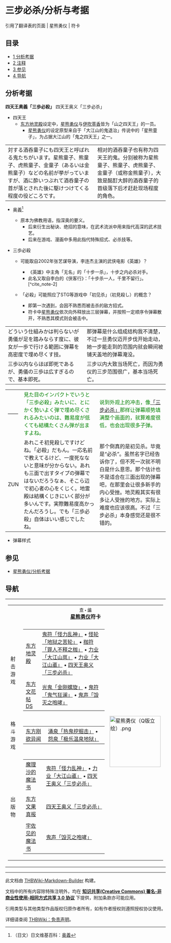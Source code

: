 # 三步必杀/分析与考据

<!-- source html: G:\repos\THBWiki-Markdown-Builder\THBWikiMarkdown\Temp\main\3\3d\ns0%3A%E4%B8%89%E6%AD%A5%E5%BF%85%E6%9D%80%2F%E5%88%86%E6%9E%90%E4%B8%8E%E8%80%83%E6%8D%AE.html -->

引用了翻译表的页面 | 星熊勇仪 | 符卡

## 目录

- [1 分析考据](#分析考据)
- [2 注释](#注释)
- [3 参见](#参见)
- [4 导航](#导航)




## 分析考据
  
 **四天王奥義「三歩必殺」**  四天王奥义「三步必杀」
  

- 四天王
  - [东方地灵殿](./东方地灵殿.md)设定中，[星熊勇仪](./星熊勇仪.md)与[伊吹萃香](./伊吹萃香.md)皆为「山之四天王」的一员。
    - [星熊勇仪](./星熊勇仪.md)的设定原型来自于「大江山的鬼退治」传说中的「星熊童子」，为占据大江山的「鬼之四天王」之一。




<table><tbody><tr class="tt-content" id="=-15" data-pos="&#91;&quot;=&quot;,15&#93;"><td class="tt-ja" lang="ja"><div class="poem">対する酒呑童子にも四天王と呼ばれる鬼たちがいます。星熊童子、熊童子、虎熊童子、金童子（あるいは金熊童子）などの名前が挙がっていますが、酒に酔いつぶれて酒呑童子の首が落とされた後に駆けつけてくる程度の役どころです。</div></td><td class="tt-zh" lang="zh"><div class="poem">相对的酒吞童子也有称为四天王的鬼。分别被称为星熊童子、熊童子、虎熊童子、金童子（或称金熊童子），大致是酩酊大醉的酒吞童子的首级落下后才赶赴现场程度的角色。</div></td></tr></tbody></table>


- 奥義[^cite_note-1]
  - 原本为佛教用语，指深奥的要义。
    - 后来衍生出秘诀、绝招的意味，在武术流派中用来指代高深的武术技艺。
    - 后来在游戏、漫画中多用此指代特殊招式、必杀技等。


- 三歩必殺
  - 可能取自2002年张艺谋导演，李连杰主演的武侠电影《英雄》？
    - 《英雄》中主角「无名」的「十步一杀」，十步之内必杀对手。
    - 此名又取自李白的《侠客行》：「十步杀一人，千里不留行」。[^cite_note-2]

  - 「必殺」可能照应了STG等游戏中「初见杀」（初見殺し）的概念？
    - 即第一次遇到，会因不熟悉而被击杀的敌方招式。
    - 符卡中[星熊勇仪](./星熊勇仪.md)依次向外释放出三层弹幕，并按照一定顺序令弹幕散开，不熟悉其模式则会被击中。




<table><tbody><tr class="tt-content" id="=-20" data-pos="&#91;&quot;=&quot;,20&#93;"><td class="tt-ja" lang="ja"><div class="poem">どういう仕組みかは判らないが勇儀が足を踏みならす度に、彼女が一歩で行ける範囲に弾幕を高密度で埋め尽くす技。</div></td><td class="tt-zh" lang="zh"><div class="poem">那弹幕是什么组成结构我不清楚，不过一旦勇仪迈开步伐开始走动，她一步能走到的范围内就会瞬间被铺天盖地的弹幕淹没。<br></div></td></tr><tr class="tt-content" id="=-21" data-pos="&#91;&quot;=&quot;,21&#93;"><td class="tt-ja" lang="ja"><div class="poem">三歩以内ならほぼ即死であるが、勇儀の三歩は広すぎるので、基本即死。</div></td><td class="tt-zh" lang="zh"><div class="poem">三步以内大致当场死亡，而因为勇仪的三步范围很广，基本当场死亡。<br></div></td></tr></tbody></table>



<table><tbody><tr class="tt-content" id="=-115" data-pos="&#91;&quot;=&quot;,115&#93;"><td id="——" class="tt-char" lang="zh"><div class="poem">——</div></td><td class="tt-ja" lang="ja"><div class="poem"><span style="color:green;">見た目のインパクトでいうと「三歩必殺」みたいに、とにかく勢いよく弾で埋め尽くされるみたいのは、難易度が低くても結構たくさん弾が出ますよね。</span></div></td><td class="tt-zh" lang="zh"><div class="poem"><span style="color:green;">说到外观上的冲击，像<a href="./三步必杀.md" title="三步必杀" unred="">「三步必杀」</a>那样让弹幕顺势填满整个画面的，就算难度很低，也会出现很多子弹。</span></div></td></tr><tr class="tt-content" id="=-116" data-pos="&#91;&quot;=&quot;,116&#93;"><td id="ZUN" class="tt-char" lang="zh"><div class="poem">ZUN</div></td><td class="tt-ja" lang="ja"><div class="poem">あれこそ初見殺しですけどね。「必殺」だもん。一応名前で教えてるけど、一度死なないと意味が分からない。あれも三面で出すタイプの弾幕ではないだろうなぁ、そこら辺で初心者の心をくじく。地霊殿は結構くじきにいく部分が多いんです。実際難易度高かったんだろうし。でも「三歩必殺」自体はいい感じでしたね。</div></td><td class="tt-zh" lang="zh"><div class="poem">那个倒真的是初见杀。毕竟是“必杀”。虽然名字已经告诉你了，但不死一次就不明白是什么意思。那个估计也不是适合在三面出现的弹幕吧，在那里会让很多新手的内心受挫。地灵殿其实有很多让人受挫的地方。实际上难度也应该很高。不过「三步必杀」本身感觉还是很不错的。</div></td></tr></tbody></table>


- [](./文件-四天王奥义「三步必杀」（地灵殿2）.jpg.md)弹幕样式


[^cite_note-1]: （日文）日文维基百科：[奥義](https://en.wikipedia.org/wiki/ja:奥義)

## 参见
- [星熊勇仪/分析考据](./星熊勇仪-分析考据.md)

## 导航

<table><tbody><tr><td><table cellspacing="0" class="nowraplinks mw-collapsible mw-collapsed" style="width:100%;;;"><tbody><tr><th style=";" colspan="3" class="navbox-title"><div class="navbar"><div class="noprint plainlinksneverexpand" style="background-color:transparent; padding:0; font-weight:normal; font-size:80%; white-space:nowrap;"><a href="./模板-星熊勇仪符卡导航.md" title="模板:星熊勇仪符卡导航"><span style=";;border:none;" title="查看这个模板">查</span></a>&#160;<span style="font-size:80%;">•</span>&#160;<a href="/index.php?title=%E6%A8%A1%E6%9D%BF:%E6%98%9F%E7%86%8A%E5%8B%87%E4%BB%AA%E7%AC%A6%E5%8D%A1%E5%AF%BC%E8%88%AA&amp;action=edit"><span style=";;border:none;" title="您可以编辑这个模板。请在储存变更之前先预览">编</span></a></div></div><span><a href="./星熊勇仪.md" title="星熊勇仪">星熊勇仪</a>符卡</span></th></tr><tr><td></td></tr><tr><td class="navbox-group" style=";;">射击游戏</td><td style=";;" class="navbox-list navbox-odd"><div></div><table cellspacing="0" class="nowraplinks navbox-subgroup" style="width:100%;;;;"><tbody><tr><td class="navbox-group" style=";;"><div><a href="./东方地灵殿.md" title="东方地灵殿">东方地灵殿</a></div></td><td style=";;" class="navbox-list navbox-odd"><div><a href="./怪力乱神.md" title="怪力乱神" unred="">鬼符「怪力乱神」</a> &#8226; <a href="./地狱之苦轮.md" title="地狱之苦轮" unred="">怪轮「地狱之苦轮」</a> &#8226; <a href="./地狱之苦轮.md" title="地狱之苦轮" unred="">枷符「罪人不释之枷」</a> &#8226; <a href="./大江山岚.md" title="大江山岚" unred="">力业「大江山岚」</a> &#8226; <a href="./大江山岚.md" title="大江山岚" unred="">力业「大江山颪」</a> &#8226; <a href="./三步必杀.md" title="三步必杀" unred="">四天王奥义「三步必杀」</a></div></td></tr><tr><td></td></tr><tr><td class="navbox-group" style=";;"><div><a href="./东方文花帖DS.md" title="东方文花帖DS">东方文花帖DS</a></div></td><td style=";;" class="navbox-list navbox-even"><div><a href="./金刚螺旋.md" title="金刚螺旋" unred="">光鬼「金刚螺旋」</a> &#8226; <a href="./鬼气狂澜.md" title="鬼气狂澜" unred="">鬼符「鬼气狂澜」</a> &#8226; <a href="./毁灭之咆哮.md" title="毁灭之咆哮" unred="">鬼声「毁灭之咆哮」</a></div></td></tr></tbody></table><div></div></td><td class="navbox-image" style="" rowspan="5"><a href="./文件-星熊勇仪（Q版立绘）.png.md" class="image"><img alt="星熊勇仪（Q版立绘）.png" src="https://upload.thwiki.cc/thumb/1/12/%E6%98%9F%E7%86%8A%E5%8B%87%E4%BB%AA%EF%BC%88Q%E7%89%88%E7%AB%8B%E7%BB%98%EF%BC%89.png/160px-%E6%98%9F%E7%86%8A%E5%8B%87%E4%BB%AA%EF%BC%88Q%E7%89%88%E7%AB%8B%E7%BB%98%EF%BC%89.png" decoding="async" loading="lazy" width="160" height="160" srcset="https://upload.thwiki.cc/thumb/1/12/%E6%98%9F%E7%86%8A%E5%8B%87%E4%BB%AA%EF%BC%88Q%E7%89%88%E7%AB%8B%E7%BB%98%EF%BC%89.png/240px-%E6%98%9F%E7%86%8A%E5%8B%87%E4%BB%AA%EF%BC%88Q%E7%89%88%E7%AB%8B%E7%BB%98%EF%BC%89.png 1.5x, https://upload.thwiki.cc/thumb/1/12/%E6%98%9F%E7%86%8A%E5%8B%87%E4%BB%AA%EF%BC%88Q%E7%89%88%E7%AB%8B%E7%BB%98%EF%BC%89.png/320px-%E6%98%9F%E7%86%8A%E5%8B%87%E4%BB%AA%EF%BC%88Q%E7%89%88%E7%AB%8B%E7%BB%98%EF%BC%89.png 2x" data-file-width="500" data-file-height="500"></a></td></tr><tr><td></td></tr><tr><td class="navbox-group" style=";;">格斗游戏</td><td style=";;" class="navbox-list navbox-even"><div></div><table cellspacing="0" class="nowraplinks navbox-subgroup" style="width:100%;;;;"><tbody><tr><td class="navbox-group" style=";;"><div><a href="./东方刚欲异闻.md" title="东方刚欲异闻">东方刚欲异闻</a></div></td><td style=";;" class="navbox-list navbox-odd"><div><a href="./热鬼挖掘击.md" title="热鬼挖掘击" unred="">涌泉「热鬼挖掘击」</a> &#8226; <a href="./极乐温泉地狱.md" title="极乐温泉地狱" unred="">怨泉「极乐温泉地狱」</a></div></td></tr></tbody></table><div></div></td></tr><tr><td></td></tr><tr><td class="navbox-group" style=";;">出版物</td><td style=";;" class="navbox-list navbox-odd"><div></div><table cellspacing="0" class="nowraplinks navbox-subgroup" style="width:100%;;;;"><tbody><tr><td class="navbox-group" style=";;"><div><a href="./The_Grimoire_of_Marisa.md" title="The Grimoire of Marisa" unred="">魔理沙的魔法书</a></div></td><td style=";;" class="navbox-list navbox-odd"><div><a href="./怪力乱神.md" title="怪力乱神" unred="">鬼符「怪力乱神」</a> &#8226; <a href="./大江山岚.md" title="大江山岚" unred="">力业「大江山颪」</a> &#8226; <a href="./三步必杀.md" title="三步必杀" unred="">四天王奥义「三步必杀」</a></div></td></tr><tr><td></td></tr><tr><td class="navbox-group" style=";;"><div><a href="./东方文果真报.md" title="东方文果真报">东方文果真报</a></div></td><td style=";;" class="navbox-list navbox-even"><div><a href="./三步必杀.md" title="三步必杀" unred="">四天王奥义「三步必杀」</a></div></td></tr><tr><td></td></tr><tr><td class="navbox-group" style=";;"><div><a href="./The_Grimoire_of_Usami.md" title="The Grimoire of Usami" unred="">宇佐见的魔法书</a></div></td><td style=";;" class="navbox-list navbox-odd"><div><a href="./毁灭之咆哮.md" title="毁灭之咆哮" unred="">鬼声「毁灭之咆哮」</a></div></td></tr></tbody></table><div></div></td></tr></tbody></table></td></tr></tbody></table>






---

此文档由 [THBWiki-Markdown-Builder](https://github.com/Delsin-Yu/THBWiki-Markdown-Builder) 构建。

文档中的所有内容除特殊注明外，均在 [**知识共享(Creative Commons) 署名-非商业性使用-相同方式共享 3.0 协议**](https://creativecommons.org/licenses/by-sa/3.0/deed.zh-hans) 下提供，附加条款亦可能应用。

引用类型与其他类型作品版权归原作者所有，如有作者授权则遵照授权协议使用。

详细请查阅 [THBWiki：免责声明](https://thbwiki.cc/THBWiki:%E5%85%8D%E8%B4%A3%E5%A3%B0%E6%98%8E)。

